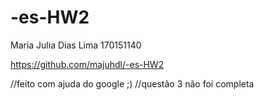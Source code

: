 # -es-HW2

Maria Julia Dias Lima 
170151140 

https://github.com/majuhdl/-es-HW2 

//feito com ajuda do google ;) 
//questão 3 não foi completa
